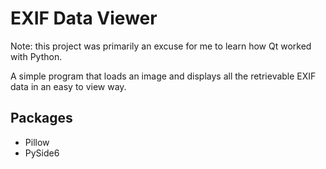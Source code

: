 # EXIF Data Viewer
Note: this project was primarily an excuse for me to learn how Qt worked with Python.

A simple program that loads an image and displays all the retrievable EXIF data in an easy to view way.

## Packages
- Pillow
- PySide6